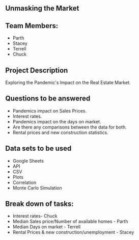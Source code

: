## Unmasking the Market

## Team Members: 
- Parth
- Stacey 
- Terrell
- Chuck 

## Project Description 
Exploring the Pandemic's Impact on the Real Estate Market.

## Questions to be answered 
- Pandemics impact on Sales Prices.
- Interest rates.
- Pandemics impact on the days on market.
- Are there any comparisons between the data for both.
- Rental prices and new construction statistics.

## Data sets to be used
- Google Sheets
- API
- CSV
- Plots 
- Correlation
- Monte Carlo Simulation 

## Break down of tasks:
- Interest rates- Chuck 
- Median Sales price/Number of available homes - Parth 
- Median Days on market - Terrell 
- Rental Prices & new construction/unemployment - Stacey 
 

  
